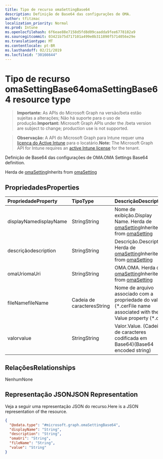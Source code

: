 ```yaml
---
title: Tipo de recurso omaSettingBase64
description: Definição de Base64 das configurações de OMA.
author: tfitzmac
localization_priority: Normal
ms.prod: Intune
ms.openlocfilehash: 6f6eae88e7158d5fd8d09caadda9fee6778182a9
ms.sourcegitcommit: 03421b75d717101a499e0b311890f5714056e29e
ms.translationtype: MT
ms.contentlocale: pt-BR
ms.lasthandoff: 02/21/2019
ms.locfileid: "30166644"
---
```

# <a name="omasettingbase64-resource-type"></a><span data-ttu-id="9c798-103">Tipo de recurso omaSettingBase64</span><span class="sxs-lookup"><span data-stu-id="9c798-103">omaSettingBase64 resource type</span></span>

> <span data-ttu-id="9c798-104">**Importante:** As APIs do Microsoft Graph na versão/beta estão sujeitas a alterações; Não há suporte para o uso de produção.</span><span class="sxs-lookup"><span data-stu-id="9c798-104">**Important:** Microsoft Graph APIs under the /beta version are subject to change; production use is not supported.</span></span>

> <span data-ttu-id="9c798-105">**Observação:** A API do Microsoft Graph para Intune requer uma [licença do Active Intune](https://go.microsoft.com/fwlink/?linkid=839381) para o locatário.</span><span class="sxs-lookup"><span data-stu-id="9c798-105">**Note:** The Microsoft Graph API for Intune requires an [active Intune license](https://go.microsoft.com/fwlink/?linkid=839381) for the tenant.</span></span>

<span data-ttu-id="9c798-106">Definição de Base64 das configurações de OMA.</span><span class="sxs-lookup"><span data-stu-id="9c798-106">OMA Settings Base64 definition.</span></span>


<span data-ttu-id="9c798-107">Herda de [omaSetting](../resources/intune-deviceconfig-omasetting.md)</span><span class="sxs-lookup"><span data-stu-id="9c798-107">Inherits from [omaSetting](../resources/intune-deviceconfig-omasetting.md)</span></span>

## <a name="properties"></a><span data-ttu-id="9c798-108">Propriedades</span><span class="sxs-lookup"><span data-stu-id="9c798-108">Properties</span></span>
|<span data-ttu-id="9c798-109">Propriedade</span><span class="sxs-lookup"><span data-stu-id="9c798-109">Property</span></span>|<span data-ttu-id="9c798-110">Tipo</span><span class="sxs-lookup"><span data-stu-id="9c798-110">Type</span></span>|<span data-ttu-id="9c798-111">Descrição</span><span class="sxs-lookup"><span data-stu-id="9c798-111">Description</span></span>|
|:---|:---|:---|
|<span data-ttu-id="9c798-112">displayName</span><span class="sxs-lookup"><span data-stu-id="9c798-112">displayName</span></span>|<span data-ttu-id="9c798-113">String</span><span class="sxs-lookup"><span data-stu-id="9c798-113">String</span></span>|<span data-ttu-id="9c798-114">Nome de exibição.</span><span class="sxs-lookup"><span data-stu-id="9c798-114">Display Name.</span></span> <span data-ttu-id="9c798-115">Herda de [omaSetting](../resources/intune-deviceconfig-omasetting.md)</span><span class="sxs-lookup"><span data-stu-id="9c798-115">Inherited from [omaSetting](../resources/intune-deviceconfig-omasetting.md)</span></span>|
|<span data-ttu-id="9c798-116">descrição</span><span class="sxs-lookup"><span data-stu-id="9c798-116">description</span></span>|<span data-ttu-id="9c798-117">String</span><span class="sxs-lookup"><span data-stu-id="9c798-117">String</span></span>|<span data-ttu-id="9c798-118">Descrição.</span><span class="sxs-lookup"><span data-stu-id="9c798-118">Description.</span></span> <span data-ttu-id="9c798-119">Herda de [omaSetting](../resources/intune-deviceconfig-omasetting.md)</span><span class="sxs-lookup"><span data-stu-id="9c798-119">Inherited from [omaSetting](../resources/intune-deviceconfig-omasetting.md)</span></span>|
|<span data-ttu-id="9c798-120">omaUri</span><span class="sxs-lookup"><span data-stu-id="9c798-120">omaUri</span></span>|<span data-ttu-id="9c798-121">String</span><span class="sxs-lookup"><span data-stu-id="9c798-121">String</span></span>|<span data-ttu-id="9c798-122">OMA.</span><span class="sxs-lookup"><span data-stu-id="9c798-122">OMA.</span></span> <span data-ttu-id="9c798-123">Herda de [omaSetting](../resources/intune-deviceconfig-omasetting.md)</span><span class="sxs-lookup"><span data-stu-id="9c798-123">Inherited from [omaSetting](../resources/intune-deviceconfig-omasetting.md)</span></span>|
|<span data-ttu-id="9c798-124">fileName</span><span class="sxs-lookup"><span data-stu-id="9c798-124">fileName</span></span>|<span data-ttu-id="9c798-125">Cadeia de caracteres</span><span class="sxs-lookup"><span data-stu-id="9c798-125">String</span></span>|<span data-ttu-id="9c798-126">Nome de arquivo associado com a propriedade do valor (\*.cer</span><span class="sxs-lookup"><span data-stu-id="9c798-126">File name associated with the Value property (\*.cer</span></span> | <span data-ttu-id="9c798-127">\*. CRT</span><span class="sxs-lookup"><span data-stu-id="9c798-127">\*.crt</span></span> | <span data-ttu-id="9c798-128">\*. p7b</span><span class="sxs-lookup"><span data-stu-id="9c798-128">\*.p7b</span></span> | <span data-ttu-id="9c798-129">\*. bin).</span><span class="sxs-lookup"><span data-stu-id="9c798-129">\*.bin).</span></span>|
|<span data-ttu-id="9c798-130">valor</span><span class="sxs-lookup"><span data-stu-id="9c798-130">value</span></span>|<span data-ttu-id="9c798-131">String</span><span class="sxs-lookup"><span data-stu-id="9c798-131">String</span></span>|<span data-ttu-id="9c798-132">Valor.</span><span class="sxs-lookup"><span data-stu-id="9c798-132">Value.</span></span> <span data-ttu-id="9c798-133">(Cadeia de caracteres codificada em Base64)</span><span class="sxs-lookup"><span data-stu-id="9c798-133">(Base64 encoded string)</span></span>|

## <a name="relationships"></a><span data-ttu-id="9c798-134">Relações</span><span class="sxs-lookup"><span data-stu-id="9c798-134">Relationships</span></span>
<span data-ttu-id="9c798-135">Nenhum</span><span class="sxs-lookup"><span data-stu-id="9c798-135">None</span></span>

## <a name="json-representation"></a><span data-ttu-id="9c798-136">Representação JSON</span><span class="sxs-lookup"><span data-stu-id="9c798-136">JSON Representation</span></span>
<span data-ttu-id="9c798-137">Veja a seguir uma representação JSON do recurso.</span><span class="sxs-lookup"><span data-stu-id="9c798-137">Here is a JSON representation of the resource.</span></span>
<!-- {
  "blockType": "resource",
  "@odata.type": "microsoft.graph.omaSettingBase64"
}
-->
``` json
{
  "@odata.type": "#microsoft.graph.omaSettingBase64",
  "displayName": "String",
  "description": "String",
  "omaUri": "String",
  "fileName": "String",
  "value": "String"
}
```




